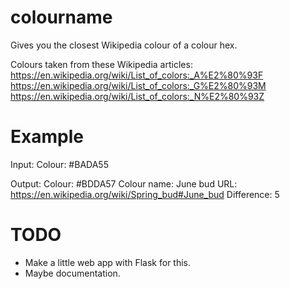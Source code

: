 # colourname
Gives you the closest Wikipedia colour of a colour hex. 

Colours taken from these Wikipedia articles:
https://en.wikipedia.org/wiki/List_of_colors:_A%E2%80%93F
https://en.wikipedia.org/wiki/List_of_colors:_G%E2%80%93M
https://en.wikipedia.org/wiki/List_of_colors:_N%E2%80%93Z

# Example
Input:
    Colour: #BADA55

Output:
    Colour: #BDDA57
    Colour name: June bud
    URL: https://en.wikipedia.org/wiki/Spring_bud#June_bud
    Difference: 5

# TODO

* Make a little web app with Flask for this. 
* Maybe documentation.
